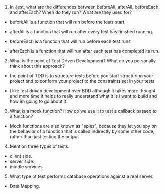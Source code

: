 <!-- Answers to the Short Answer Essay Questions go here -->


1. In Jest, what are the differences between beforeAll, afterAll, beforeEach, and afterEach? When do they run? What are they used for?

  * beforeAll is a function that will run before the tests start.

  * afterAll is a function that will run after every test has finished running.

  * beforeEach is a function that will run before each test runs

  * afterEach is a function that will run after each test has completed its run.

2. What is the point of Test Driven Development? What do you personally think about this approach?

  * the point of TDD is to structure tests before you start structuring your project and to conform your project to the constraints set in your tests

  * i like test driven development over BDD although it takes more thought and more time it helps to really understand what it is i want to build and how im going to go about it.

3. What is a mock function? How do we use it to test a callback passed to a function?

  * Mock functions are also known as "spies", because they let you spy on the behavior of a function that is called indirectly by some other code, rather than just testing the output

4. Mention three types of tests.

  * client side.
  * server side.
  * middle services.

5. What type of test performs database operations against a real server.

  * Data Mapping.
